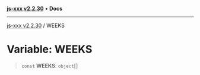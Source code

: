 [**js-xxx v2.2.30**](../README.md) • **Docs**

***

[js-xxx v2.2.30](../README.md) / WEEKS

# Variable: WEEKS

> `const` **WEEKS**: `object`[]
